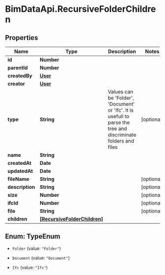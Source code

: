 # BimDataApi.RecursiveFolderChildren

## Properties

Name | Type | Description | Notes
------------ | ------------- | ------------- | -------------
**id** | **Number** |  | 
**parentId** | **Number** |  | 
**createdBy** | [**User**](User.md) |  | 
**creator** | [**User**](User.md) |  | 
**type** | **String** | Values can be &#39;Folder&#39;, &#39;Document&#39; or &#39;Ifc&#39;. It is usefull to parse the tree and discriminate folders and files | [optional] 
**name** | **String** |  | 
**createdAt** | **Date** |  | 
**updatedAt** | **Date** |  | 
**fileName** | **String** |  | [optional] 
**description** | **String** |  | [optional] 
**size** | **Number** |  | [optional] 
**ifcId** | **Number** |  | [optional] 
**file** | **String** |  | [optional] 
**children** | [**[RecursiveFolderChildren]**](RecursiveFolderChildren.md) |  | 



## Enum: TypeEnum


* `Folder` (value: `"Folder"`)

* `Document` (value: `"Document"`)

* `Ifc` (value: `"Ifc"`)




